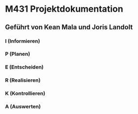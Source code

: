 # M431 Projektdokumentation
## Geführt von Kean Mala und Joris Landolt
### I (Informieren)

### P (Planen)

### E (Entscheiden)

### R (Realisieren)

### K (Kontrollieren)

### A (Auswerten)
